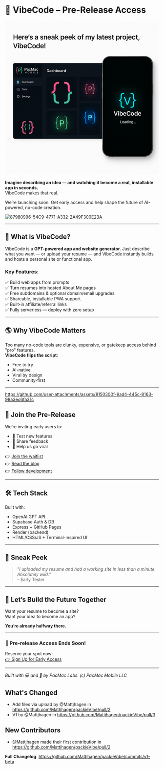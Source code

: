 # 🚀 VibeCode – Pre-Release Access

![VibeCode Logo](assets/file_000000005d4461f7bb33db07d38922c5.png)


**Imagine describing an idea — and watching it become a real, installable app in seconds.**  
VibeCode makes that real.

We’re launching soon. Get early access and help shape the future of AI-powered, no-code creation.

![87980996-54C9-4771-A332-2A49F300E23A](https://github.com/user-attachments/assets/8aa94241-3191-46ff-96d4-5aee648268dc)

---

## 🧠 What is VibeCode?

VibeCode is a **GPT-powered app and website generator**. Just describe what you want — or upload your resume — and VibeCode instantly builds and hosts a personal site or functional app.

### Key Features:
✅ Build web apps from prompts  
✅ Turn resumes into hosted About Me pages  
✅ Free subdomains & optional domain/email upgrades  
✅ Shareable, installable PWA support  
✅ Built-in affiliate/referral links  
✅ Fully serverless — deploy with zero setup

---

## 🌎 Why VibeCode Matters

Too many no-code tools are clunky, expensive, or gatekeep access behind "pro" features.  
**VibeCode flips the script**:

- Free to try
- AI-native
- Viral by design
- Community-first

---



https://github.com/user-attachments/assets/8150300f-9ad4-445c-8163-98a3ec6fa31c




## 🧪 Join the Pre-Release

We’re inviting early users to:
- 🧪 Test new features
- 💬 Share feedback
- 🚀 Help us go viral

👉 [Join the waitlist](docs/signup.html)  
👉 [Read the blog](https://medium.com/me/settings#account)  
👉 [Follow development](https://github.com/Mattjhagen/packieVibe)

---

## 🛠️ Tech Stack

Built with:
- OpenAI GPT API  
- Supabase Auth & DB  
- Express + GitHub Pages  
- Render (backend)  
- HTML/CSS/JS + Terminal-inspired UI  

---

## 💬 Sneak Peek

> "_I uploaded my resume and had a working site in less than a minute. Absolutely wild._"  
> – Early Tester

---

## 🔗 Let’s Build the Future Together

Want your resume to become a site?  
Want your idea to become an app?

**You’re already halfway there.**

---

### 🌟 Pre-release Access Ends Soon!
Reserve your spot now:  
[👉 Sign Up for Early Access](docs/signup.html)

---

*Built with 💻 and 🚐 by PacMac Labs. (c) PacMac Mobile LLC*

## What's Changed
* Add files via upload by @Mattjhagen in https://github.com/Mattjhagen/packieVibe/pull/2
* V1 by @Mattjhagen in https://github.com/Mattjhagen/packieVibe/pull/3

## New Contributors
* @Mattjhagen made their first contribution in https://github.com/Mattjhagen/packieVibe/pull/2

**Full Changelog**: https://github.com/Mattjhagen/packieVibe/commits/v1-beta
